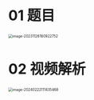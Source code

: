 # 01 题目

<img src="https://cvp.oss-cn-shanghai.aliyuncs.com/picgo/202311261609821.png" alt="image-20231126160922752" style="zoom:50%;" />



# 02 视频解析

<img src="https://cvp.oss-cn-shanghai.aliyuncs.com/picgo/202402221114591.png" alt="image-20240222111435468" style="zoom:50%;" />

